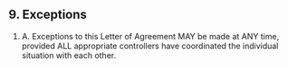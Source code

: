 ## 9. Exceptions

1. A. Exceptions to this Letter of Agreement MAY be made at ANY time, provided ALL appropriate controllers have coordinated the individual situation with each other.
